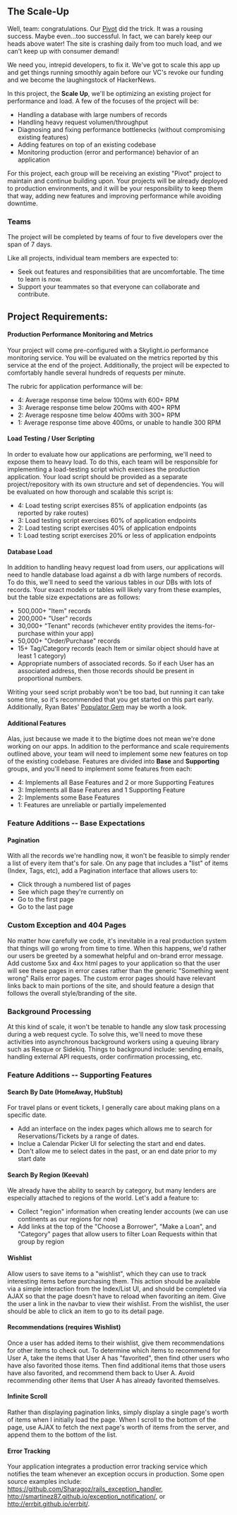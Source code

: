 ## The Scale-Up

Well, team: congratulations. Our [Pivot](http://tutorials.jumpstartlab.com/projects/the_pivot.html) did the trick.
It was a rousing success. Maybe even...too successful. In fact, we can barely keep our heads above water!
The site is crashing daily from too much load, and we can't keep up with consumer demand!

We need you, intrepid developers, to fix it. We've got to scale this app up and get things
running smoothly again before our VC's revoke our funding and we become the laughingstock
of HackerNews.

In this project, the __Scale Up__, we'll be optimizing an existing project for performance and
load. A few of the focuses of the project will be:

* Handling a database with large numbers of records
* Handling heavy request volumen/throughput
* Diagnosing and fixing performance bottlenecks
  (without compromising existing features)
* Adding features on top of an existing codebase
* Monitoring production (error and performance) behavior of an application

For this project, each group will be receiving an existing "Pivot" project
to maintain and continue building upon. Your projects will be already
deployed to production environments, and it will be your responsibility
to keep them that way, adding new features and improving performance while
avoiding downtime.

### Teams

The project will be completed by teams of four to five developers over the span of 7 days.

Like all projects, individual team members are expected to:

* Seek out features and responsibilities that are uncomfortable. The time to learn is now.
* Support your teammates so that everyone can collaborate and contribute.

## Project Requirements:

#### Production Performance Monitoring and Metrics

Your project will come pre-configured with a Skylight.io performance monitoring service.
You will be evaluated on the metrics reported by this service at the end of the project.
Additionally, the project will be expected to comfortably handle several hundreds of requests
per minute.

The rubric for application performance will be:

* 4: Average response time below 100ms with 600+ RPM
* 3: Average response time below 200ms with 400+ RPM
* 2: Average resposne time below 400ms with 300+ RPM
* 1: Average response time above 400ms, or unable to handle 300 RPM

#### Load Testing / User Scripting

In order to evaluate how our applications are performing, we'll need to expose them
to heavy load. To do this, each team will be responsible for implementing a load-testing
script which exercises the production application. Your load script should be provided as a
separate project/repository with its own structure and set of dependencies.
You will be evaluated on how thorough and scalable this script is:

* 4: Load testing script exercises 85% of application endpoints (as reported by rake routes)
* 3: Load testing script exercises 60% of application endpoints
* 2: Load testing script exercises 40% of application endpoints
* 1: Load testing script exercises 20% or less of application endpoints

#### Database Load

In addition to handling heavy request load from users, our applications will need to handle
database load against a db with large numbers of records. To do this, we'll need to seed
the various tables in our DBs with lots of records. Your exact models or tables will
likely vary from these examples, but the table size expectations are as follows:

* 500,000+ "Item" records
* 200,000+ "User" records
* 30,000+ "Tenant" records (whichever entity provides the items-for-purchase within your app)
* 50,000+ "Order/Purchase" records
* 15+ Tag/Category records (each Item or similar object should have at least 1 category)
* Appropriate numbers of associated records. So if each User has an associated address,
  then those records should be present in proportional numbers.

Writing your seed script probably won't be too bad, but running it can take some time, so it's recommended
that you get started on this part early. Additionally, Ryan Bates' [Populator Gem](https://github.com/ryanb/populator)
may be worth a look.

#### Additional Features

Alas, just because we made it to the bigtime does not mean we're done working on our apps. In addition to
the performance and scale requirements outlined above, your team will need to implement some new features on top
of the existing codebase. Features are divided into __Base__ and __Supporting__ groups, and you'll need to implement
some features from each:

* 4: Implements all Base Features and 2 or more Supporting Features
* 3: Implements all Base Features and 1 Supporting Feature
* 2: Implements some Base Features
* 1: Features are unreliable or partially impelemented

### Feature Additions -- Base Expectations

#### Pagination

With all the records we're handling now, it won't be feasible to simply render a list of every
item that's for sale. On any page that includes a "list" of items (Index, Tags, etc), add a Pagination interface
that allows users to:

* Click through a numbered list of pages
* See which page they're currently on
* Go to the first page
* Go to the last page

### Custom Exception and 404 Pages

No matter how carefully we code, it's inevitable in a real production system that things will go wrong
from time to time. When this happens, we'd rather our users be greeted by a somewhat helpful and on-brand
error message. Add custome 5xx and 4xx html pages to your application so that the user will see these
pages in error cases rather than the generic "Something went wrong" Rails error pages. The custom error
pages should have relevant links back to main portions of the site, and should feature a design that follows
the overall style/branding of the site.

### Background Processing

At this kind of scale, it won't be tenable to handle any slow task processing during a web request cycle.
To solve this, we'll need to move these activities into asynchronous background workers using a queuing
library such as Resque or Sidekiq. Things to background include: sending emails, handling external API requests,
order confirmation processing, etc.

### Feature Additions -- Supporting Features

#### Search By Date (HomeAway, HubStub)

For travel plans or event tickets, I generally care about making plans on a specific date.

* Add an interface on the index pages which allows me to search for Reservations/Tickets by a range of dates.
* Inclue a Calendar Picker UI for selecting the start and end dates. 
* Don't allow me to select dates in the past, or an end date prior to my start date

#### Search By Region (Keevah)

We already have the ability to search by category, but many lenders are especially attached to regions of the
world. Let's add a feature to:

* Collect "region" information when creating lender accounts (we can use continents as our regions for now)
* Add links at the top of the "Choose a Borrower", "Make a Loan", and "Category" pages that allow users
  to filter Loan Requests within that group by region

#### Wishlist

Allow users to save items to a "wishlist", which they can use to track interesting items before purchasing them.
This action should be available via a simple interaction from the Index/List UI, and should be completed via
AJAX so that the page doesn't have to reload when favoriting an item. Give the user a link in the navbar to
view their wishlist. From the wishlist, the user should be able to click an item to go to its detail page.

#### Recommendations (requires Wishlist)

Once a user has added items to their wishlist, give them recommendations for other
items to check out. To determine which items to recommend for User A, take the items that User A has "favorited", then find
other users who have also favorited those items. Then find additional items that those users have also favorited, and recommend
them back to User A. Avoid recommending other items that User A has already favorited themselves.

#### Infinite Scroll

Rather than displaying pagination links, simply display a single page's worth
of items when I initially load the page. When I scroll to the bottom of the page, use AJAX to fetch the next
page's worth of items from the server, and append them to the bottom of the list.

#### Error Tracking

Your application integrates a production error tracking service which notifies the team whenever
an exception occurs in production. Some open source examples include: https://github.com/Sharagoz/rails_exception_handler,
http://smartinez87.github.io/exception_notification/, or http://errbit.github.io/errbit/.
